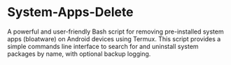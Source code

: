 # System-Apps-Delete
A powerful and user-friendly Bash script for removing pre-installed system apps (bloatware) on Android devices using Termux. This script provides a simple commands line interface to search for and uninstall system packages by name, with optional backup logging.
